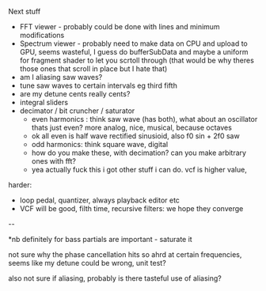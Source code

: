Next stuff
* FFT viewer - probably could be done with lines and minimum modifications
* Spectrum viewer - probably need to make data on CPU and upload to GPU, seems wasteful, I guess do bufferSubData and maybe a uniform for fragment shader to let you scrtoll through (that would be why theres those ones that scroll in place but I hate that)
* am I aliasing saw waves?
* tune saw waves to certain intervals eg third fifth
* are my detune cents really cents?
* integral sliders
* decimator / bit cruncher / saturator
    * even harmonics : think saw wave (has both), what about an oscillator thats just even? more analog, nice, musical, because octaves
    * ok all even is half wave rectified sinusioid, also f0 sin + 2f0 saw
    * odd harmonics: think square wave, digital
    * how do you make these, with decimation? can you make arbitrary ones with fft?
    * yea actually fuck this i got other stuff i can do. vcf is higher value,



harder:
* loop pedal, quantizer, always playback editor etc
* VCF will be good, filth time, recursive filters: we hope they converge

--

*nb definitely for bass partials are important - saturate it


not sure why the phase cancellation hits so ahrd at certain frequencies, seems like my detune could be wrong, unit test?

also not sure if aliasing, probably
is there tasteful use of aliasing?